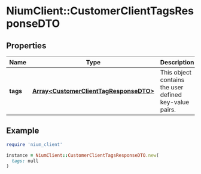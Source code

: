 # NiumClient::CustomerClientTagsResponseDTO

## Properties

| Name | Type | Description | Notes |
| ---- | ---- | ----------- | ----- |
| **tags** | [**Array&lt;CustomerClientTagResponseDTO&gt;**](CustomerClientTagResponseDTO.md) | This object contains the user defined key-value pairs. | [optional] |

## Example

```ruby
require 'nium_client'

instance = NiumClient::CustomerClientTagsResponseDTO.new(
  tags: null
)
```

